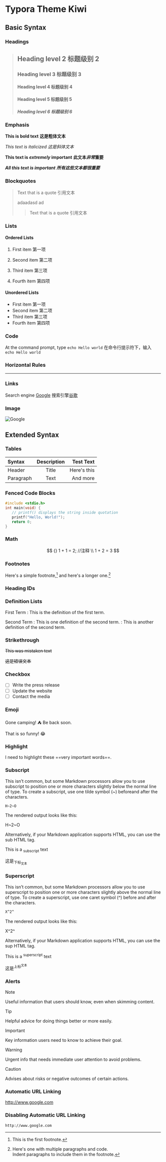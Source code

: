 # Typora Theme Kiwi

## Basic Syntax

### Headings

> ## Heading level 2 标题级别 2
>
> ### Heading level 3 标题级别 3
>
> #### Heading level 4 标题级别 4
>
> #### Heading level 5 标题级别 5
>
> ##### Heading level 6 标题级别 6

### Emphasis

**This is bold text** **这是粗体文本**

_This text is italicized_ _这是斜体文本_

**This text is _extremely_ important** **此文本*非常*重要**

**_All this text is important_** **_所有这些文本都很重要_**

### Blockquotes

> Text that is a quote 引用文本
>
> adaadasd ad
>
> > Text that is a quote 引用文本

### Lists

#### Ordered Lists

1. First item 第一项

2. Second item 第二项

3. Third item 第三项

4. Fourth item 第四项

#### Unordered Lists

- First item 第一项
- Second item 第二项
- Third item 第三项
- Fourth item 第四项

### Code

At the command prompt, type `echo Hello world`
在命令行提示符下，输入 `echo Hello world`

### Horizontal Rules

---

### Links

Search engine [Google](www.google.com)
搜索引擎[谷歌](www.google.com)

### Image

![Google](https://www.google.com/images/branding/googlelogo/2x/googlelogo_color_272x92dp.png)

## Extended Syntax

### Tables

| Syntax    | Description |   Test Text |
| :-------- | :---------: | ----------: |
| Header    |    Title    | Here's this |
| Paragraph |    Text     |    And more |

### Fenced Code Blocks

```c
#include <stdio.h>
int main(void) {
   // printf() displays the string inside quotation
   printf("Hello, World!");
   return 0;
}
```

### Math

$$
{}
1 + 1 = 2; //注释 \\
1 + 2 = 3
$$

### Footnotes

Here's a simple footnote,[^1] and here's a longer one.[^bignote]

[^1]: This is the first footnote.
[^bignote]: Here's one with multiple paragraphs and code.<br> Indent paragraphs to include them in the footnote.

### Heading IDs

### Definition Lists

First Term
: This is the definition of the first term.

Second Term
: This is one definition of the second term.
: This is another definition of the second term.

### Strikethrough

~~This was mistaken text~~

~~这是错误文本~~

### Checkbox

- [ ] Write the press release
- [ ] Update the website
- [ ] Contact the media

### Emoji

Gone camping! :tent: Be back soon.

That is so funny! :joy:

### Highlight

I need to highlight these ==very important words==.

### Subscript

This isn’t common, but some Markdown processors allow you to use subscript to position one or more characters slightly below the normal line of type. To create a subscript, use one tilde symbol (~) beforeand after the characters.

```markdown
H~2~O
```

The rendered output looks like this:

H~2~O

Alternatively, if your Markdown application supports HTML, you can use the sub HTML tag.

This is a <sub>subscript</sub> text

这是<sub>下标<sub>文本

### Superscript

This isn’t common, but some Markdown processors allow you to use superscript to position one or more characters slightly above the normal line of type. To create a superscript, use one caret symbol (^) before and after the characters.

```markdown
X^2^
```

The rendered output looks like this:

X^2^

Alternatively, if your Markdown application supports HTML, you can use the sup HTML tag.

This is a <sup>superscript</sup> text

这是<sup>上标<sup>文本

### Alerts

> [!NOTE]
>
> Useful information that users should know, even when skimming content.

> [!TIP]
> Helpful advice for doing things better or more easily.

> [!IMPORTANT]
> Key information users need to know to achieve their goal.

> [!WARNING]
> Urgent info that needs immediate user attention to avoid problems.

> [!CAUTION]
> Advises about risks or negative outcomes of certain actions.

### Automatic URL Linking

http://www.google.com

### Disabling Automatic URL Linking

`http://www.google.com`

<!-- this is a comment -->
